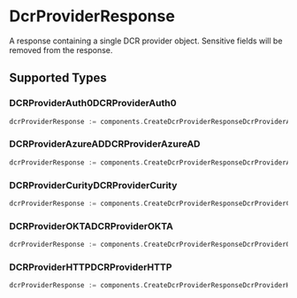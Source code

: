 # DcrProviderResponse

A response containing a single DCR provider object. Sensitive fields will be removed from the response.


## Supported Types

### DCRProviderAuth0DCRProviderAuth0

```go
dcrProviderResponse := components.CreateDcrProviderResponseDcrProviderAuth0(components.DCRProviderAuth0DCRProviderAuth0{/* values here */})
```

### DCRProviderAzureADDCRProviderAzureAD

```go
dcrProviderResponse := components.CreateDcrProviderResponseDcrProviderAzureAd(components.DCRProviderAzureADDCRProviderAzureAD{/* values here */})
```

### DCRProviderCurityDCRProviderCurity

```go
dcrProviderResponse := components.CreateDcrProviderResponseDcrProviderCurity(components.DCRProviderCurityDCRProviderCurity{/* values here */})
```

### DCRProviderOKTADCRProviderOKTA

```go
dcrProviderResponse := components.CreateDcrProviderResponseDcrProviderOkta(components.DCRProviderOKTADCRProviderOKTA{/* values here */})
```

### DCRProviderHTTPDCRProviderHTTP

```go
dcrProviderResponse := components.CreateDcrProviderResponseDcrProviderHTTP(components.DCRProviderHTTPDCRProviderHTTP{/* values here */})
```

